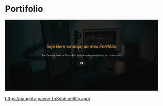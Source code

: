 # Portifolio

<a href='https://naughty-payne-fb3dbb.netlify.app/'><img src='_imagens/site.png'></a>

https://naughty-payne-fb3dbb.netlify.app/

